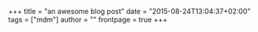 +++
title = "an awesome blog post"
date = "2015-08-24T13:04:37+02:00"
tags = ["mdm"]
author = ""
frontpage = true
+++
